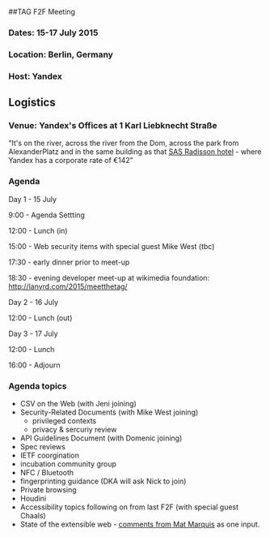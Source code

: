 ##TAG F2F Meeting
### Dates: 15-17 July 2015
### Location: Berlin, Germany
### Host: Yandex

## Logistics
### Venue: Yandex's Offices at 1 Karl Liebknecht Straße

“It's on the river, across the river from the Dom, across the park from AlexanderPlatz 
and in the same building as that [SAS Radisson hotel](http://www.radissonblu.com/hotel-berlin) -
where Yandex has a corporate rate of €142”

### Agenda

Day 1 - 15 July

9:00 - Agenda Settting

12:00 - Lunch (in)

15:00 - Web security items with special guest Mike West (tbc)

17:30 - early dinner prior to meet-up

18:30 - evening developer meet-up at wikimedia foundation: http://lanyrd.com/2015/meetthetag/

Day 2 - 16 July

12:00 - Lunch (out)

Day 3 - 17 July

12:00 - Lunch

16:00 - Adjourn

### Agenda topics

- CSV on the Web (with Jeni joining)
- Security-Related Documents (with Mike West joining)
  - privileged contexts
  - privacy & sercuriy review
- API Guidelines Document (with Domenic joining)
- Spec reviews
- IETF coorgination
- incubation community group
- NFC / Bluetooth
- fingerprinting guidance (DKA will ask Nick to join)
- Private browsing
- Houdini
- Accessibility topics following on from last F2F (with special guest Chaals)
- State of the extensible web - [comments from Mat Marquis](http://lanyrd.com/2015/meetthetag/) as one input.  
